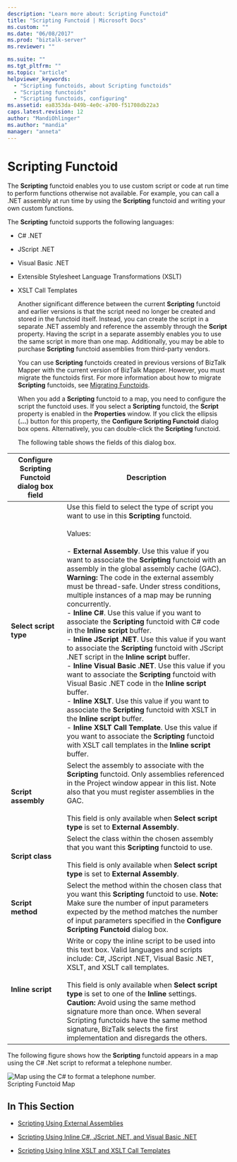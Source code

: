 ```yaml
---
description: "Learn more about: Scripting Functoid"
title: "Scripting Functoid | Microsoft Docs"
ms.custom: ""
ms.date: "06/08/2017"
ms.prod: "biztalk-server"
ms.reviewer: ""

ms.suite: ""
ms.tgt_pltfrm: ""
ms.topic: "article"
helpviewer_keywords: 
  - "Scripting functoids, about Scripting functoids"
  - "Scripting functoids"
  - "Scripting functoids, configuring"
ms.assetid: ea8353da-049b-4e0c-a700-f51708db22a3
caps.latest.revision: 12
author: "MandiOhlinger"
ms.author: "mandia"
manager: "anneta"
---
```

# Scripting Functoid
The **Scripting** functoid enables you to use custom script or code at run time to perform functions otherwise not available. For example, you can call a .NET assembly at run time by using the **Scripting** functoid and writing your own custom functions.  
  
 The **Scripting** functoid supports the following languages:  
  
- C# .NET  
  
- JScript .NET  
  
- Visual Basic .NET  
  
- Extensible Stylesheet Language Transformations (XSLT)  
  
- XSLT Call Templates  
  
  Another significant difference between the current **Scripting** functoid and earlier versions is that the script need no longer be created and stored in the functoid itself. Instead, you can create the script in a separate .NET assembly and reference the assembly through the **Script** property. Having the script in a separate assembly enables you to use the same script in more than one map. Additionally, you may be able to purchase **Scripting** functoid assemblies from third-party vendors.  
  
  You can use **Scripting** functoids created in previous versions of BizTalk Mapper with the current version of BizTalk Mapper. However, you must migrate the functoids first. For more information about how to migrate **Scripting** functoids, see [Migrating Functoids](../core/migrating-functoids.md).  
  
  When you add a **Scripting** functoid to a map, you need to configure the script the functoid uses. If you select a **Scripting** functoid, the **Script** property is enabled in the **Properties** window. If you click the ellipsis (**...**) button for this property, the **Configure Scripting Functoid** dialog box opens. Alternatively, you can double-click the **Scripting** functoid.  
  
  The following table shows the fields of this dialog box.  
  
|Configure Scripting Functoid dialog box field|Description|  
|---------------------------------------------------|-----------------|  
|**Select script type**|Use this field to select the type of script you want to use in this **Scripting** functoid.<br /><br /> Values:<br /><br /> -   **External Assembly**. Use this value if you want to associate the **Scripting** functoid with an assembly in the global assembly cache (GAC). **Warning:**      The code in the external assembly must be thread-safe. Under stress conditions, multiple instances of a map may be running concurrently.<br />-   **Inline C#**.  Use this value if you want to associate the **Scripting** functoid with C# code in the **Inline script** buffer.<br />-   **Inline JScript .NET**. Use this value if you want to associate the **Scripting** functoid with JScript .NET script in the **Inline script** buffer.<br />-   **Inline Visual Basic .NET**. Use this value if you want to associate the **Scripting** functoid with Visual Basic .NET code in the **Inline script** buffer.<br />-   **Inline XSLT**. Use this value if you want to associate the **Scripting** functoid with XSLT in the **Inline script** buffer.<br />-   **Inline XSLT Call Template**. Use this value if you want to associate the **Scripting** functoid with XSLT call templates in the **Inline script** buffer.|  
|**Script assembly**|Select the assembly to associate with the **Scripting** functoid. Only assemblies referenced in the Project window appear in this list. Note also that you must register assemblies in the GAC.<br /><br /> This field is only available when **Select script type** is set to **External Assembly**.|  
|**Script class**|Select the class within the chosen assembly that you want this **Scripting** functoid to use.<br /><br /> This field is only available when **Select script type** is set to **External Assembly**.|  
|**Script method**|Select the method within the chosen class that you want this **Scripting** functoid to use. **Note:**  Make sure the number of input parameters expected by the method matches the number of input parameters specified in the **Configure Scripting Functoid** dialog box.|  
|**Inline script**|Write or copy the inline script to be used into this text box. Valid languages and scripts include: C#, JScript .NET, Visual Basic .NET, XSLT, and XSLT call templates.<br /><br /> This field is only available when **Select script type** is set to one of the **Inline** settings. **Caution:**  Avoid using the same method signature more than once. When several Scripting functoids have the same method signature, BizTalk selects the first implementation and disregards the others.|  
  
 The following figure shows how the **Scripting** functoid appears in a map using the C# .Net script to reformat a telephone number.  
  
 ![Map using the C&#35; to format a telephone number.](../core/media/scriptingfunctoid.gif "scriptingfunctoid")  
Scripting Functoid Map  
  
## In This Section  
  
-   [Scripting Using External Assemblies](../core/scripting-using-external-assemblies.md)  
  
-   [Scripting Using Inline C#, JScript .NET, and Visual Basic .NET](../core/scripting-using-inline-csharp-jscript-net-and-visual-basic-net.md)  
  
-   [Scripting Using Inline XSLT and XSLT Call Templates](../core/scripting-using-inline-xslt-and-xslt-call-templates.md)
